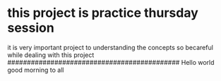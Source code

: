 # this project is practice thursday session
it is very important project to understanding the concepts
so becareful while dealing with this project
############################################
Hello world good morning to all
